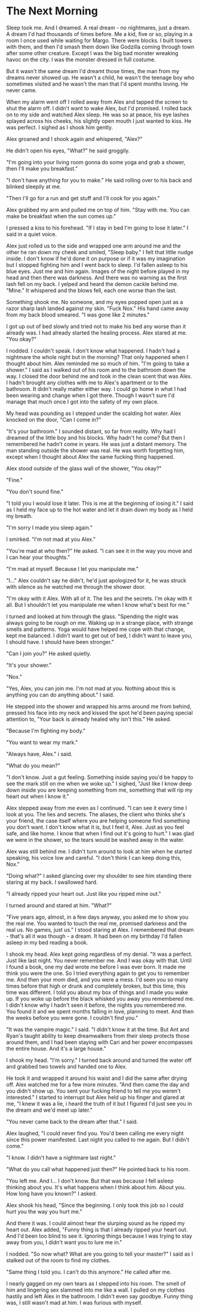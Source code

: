 #  The Next Morning

Sleep took me. And I dreamed. A real dream - no nightmares, just a dream. A
dream I'd had thousands of times before. Me a kid, five or so, playing in a room
I once used while waiting for Margo. There were blocks. I built towers with
them, and then I'd smash them down like Godzilla coming through town after some
other creature. Except I was the big bad monster wreaking havoc on the city. I
was the monster dressed in full costume.

But it wasn't the same dream I'd dreamt those times, the man from my dreams
never showed up. He wasn't a child, he wasn't the teenage boy who sometimes
visited and he wasn't the man that I'd spent months loving. He never came.

When my alarm went off I rolled away from Alex and tapped the screen to shut the
alarm off. I didn't want to wake Alex, but I'd promised. I rolled back on to my
side and watched Alex sleep. He was so at peace, his eye lashes splayed across
his cheeks, his slightly open mouth I just wanted to kiss. He was perfect. I
sighed as I shook him gently.

Alex groaned and I shook again and whispered, "Alex?"

He didn't open his eyes, "What?" he said groggily.

"I'm going into your living room gonna do some yoga and grab a shower, then I'll
make you breakfast."

"I don't have anything for you to make." He said rolling over to his back and
blinked sleepily at me.

"Then I'll go for a run and get stuff and I'll cook for you again."

Alex grabbed my arm and pulled me on top of him. "Stay with me. You can make be
breakfast when the sun comes up."

I pressed a kiss to his forehead. "If I stay in bed I'm going to lose it later."
I said in a quiet voice.

Alex just rolled us to the side and wrapped one arm around me and the other he
ran down my cheek and smiled, "Sleep baby." I felt that little nudge inside. I
don't know if he'd done it on purpose or if it was my imagination but I stopped
fighting him and I went back to sleep. I'd fallen asleep to his blue eyes. Just
me and him again. Images of the night before played in my head and then there
was darkness. And there was no warning as the first lash fell on my back. I
yelped and heard the demon cackle behind me. "Mine." It whispered and the blows
fell, each one worse than the last.

Something shook me. No someone, and my eyes popped open just as a razor sharp
lash landed against my skin. "Fuck Nox." His hand came away from my back blood
smeared. "I was gone like 2 minutes."

I got up out of bed slowly and tried not to make his bed any worse than it
already was. I had already started the healing process. Alex stared at me. "You
okay?"

I nodded. I couldn't speak. I don't know what happened. I hadn't had a nightmare
the whole night but in the morning? That only happened when I thought about him.
Alex reminded me so much of him. "I'm going to take a shower." I said as I
walked out of his room and to the bathroom down the way. I closed the door
behind me and took in the clean scent that was Alex. I hadn't brought any
clothes with me to Alex's apartment or to the bathroom. It didn't really matter
either way. I could go home in what I had been wearing and change when I got
there. Though I wasn't sure I'd manage that much once I got into the safety of
my own place.

My head was pounding as I stepped under the scalding hot water. Alex knocked on
the door, "Can I come in?"

"It's your bathroom." I sounded distant, so far from reality. Why had I dreamed
of the little boy and his blocks. Why hadn't he come? But then I remembered he
hadn't come in years. He was just a distant memory. The man standing outside the
shower was real. He was worth forgetting him, except when I thought about Alex
the same fucking thing happened.

Alex stood outside of the glass wall of the shower, "You okay?"

"Fine."

"You don't sound fine."

"I told you I would lose it later. This is me at the beginning of losing it." I
said as I held my face up to the hot water and let it drain down my body as I
held my breath.

"I'm sorry I made you sleep again."

I smirked. "I'm not mad at you Alex."

"You're mad at who then?" He asked. "I can see it in the way you move and I can
hear your thoughts."

"I'm mad at myself. Because I let you manipulate me."

"I…" Alex couldn't say he didn't, he'd just apologized for it, he was struck
with silence as he watched me through the shower door.

"I'm okay with it Alex. With all of it. The lies and the secrets. I'm okay with
it all. But I shouldn't let you manipulate me when I know what's best for me."

I turned and looked at him through the glass. "Spending the night was always
going to be rough on me. Waking up in a strange place, with strange smells and
patterns. Yoga would have helped me cope with that change, kept me balanced. I
didn't want to get out of bed, I didn't want to leave you, I should have. I
should have been stronger."

"Can I join you?" He asked quietly.

"It's your shower."

"Nox."

"Yes, Alex, you can join me. I'm not mad at you. Nothing about this is anything
you can do anything about." I said.

He stepped into the shower and wrapped his arms around me from behind, pressed
his face into my neck and kissed the spot he'd been paying special attention to,
"Your back is already healed why isn't this." He asked.

"Because I'm fighting my body."

"You want to wear my mark."

"Always have, Alex." i said.

"What do you mean?"

"I don't know. Just a gut feeling. Something inside saying you'd be happy to see
the mark still on me when we woke up." I sighed, "Just like I know deep down
inside you are keeping something from me, something that will rip my heart out
when I know it."

Alex stepped away from me even as I continued. "I can see it every time I look
at you. The lies and secrets. The aliases, the client who thinks she's your
friend, the case itself where you are helping someone find something you don't
want. I don't know what it is, but I feel it, Alex. Just as you feel safe, and
like home. I know that when I find out it's going to hurt." I was glad we were
in the shower, so the tears would be washed away in the water.

Alex was still behind me. I didn't turn around to look at him when he started
speaking, his voice low and careful. "I don't think I can keep doing this, Nox."

"Doing what?" I asked glancing over my shoulder to see him standing there
staring at my back. I swallowed hard.

"I already ripped your heart out. Just like you ripped mine out."

I turned around and stared at him. "What?"

"Five years ago, almost, in a few days anyway, you asked me to show you the real
me. You wanted to touch the real me, promised darkness and the real us. No
games, just us." I stood staring at Alex. I remembered that dream - that's all
it was though - a dream. It had been on my birthday I'd fallen asleep in my bed
reading a book.

I shook my head. Alex kept going regardless of my denial. "It was a perfect.
Just like last night. You never remember me. And I was okay with that. Until I
found a book, one my dad wrote me before I was ever born. It made me think you
were the one. So I tried everything again to get you to remember me. And then
your mom died, and you were a mess. I'd seen you so many times before that high
or drunk and completely broken, but this time, this time was different. I told
you about my box of things and I made you wake up. If you woke up before the
black whisked you away you remembered me. I didn't know why I hadn't seen it
before, the nights you remembered me. You found it and we spent months falling
in love, planning to meet. And then the weeks before you were gone. I couldn't
find you."

"It was the vampire magic." I said. "I didn't know it at the time. But Ant and
Ryan's taught ability to keep dreamwalkers from their sleep protects those
around them, and I had been staying with Cari and her power encompasses the
entire house. And it's a large house."

I shook my head. "I'm sorry." I turned back around and turned the water off and
grabbed two towels and handed one to Alex.

He took it and wrapped it around his waist and I did the same after drying off.
Alex watched me for a few more minutes. "And then came the day and you didn't
show up. You sent your fucking friend to tell me you weren't interested." I
started to interrupt but Alex held up his finger and glared at me, "I knew it
was a lie, i heard the truth of it but I figured I'd just see you in the dream
and we'd meet up later."

"You never came back to the dream after that." I said.

Alex laughed, "I could never find you. You'd been calling me every night since
this power manifested. Last night you called to me again. But I didn't come."

"I know. I didn't have a nightmare last night."

"What do you call what happened just then?" He pointed back to his room.

"You left me. And I... I don't know. But that was because I fell asleep thinking
about you. It's what happens when I think about him. About you. How long have
you known?" I asked.

Alex shook his head, "Since the beginning. I only took this job so I could hurt
you the way you hurt me."

And there it was. I could almost hear the slurping sound as he ripped my heart
out. Alex added, "Funny thing is that I already ripped your heart out. And I'd
been too blind to see it. Ignoring things because I was trying to stay away from
you, I didn't want you to lure me in."

I nodded. "So now what? What are you going to tell your master?" I said as I
stalked out of the room to find my clothes.

"Same thing I told you. I can't do this anymore." He called after me.

I nearly gagged on my own tears as I stepped into his room. The smell of him and
lingering sex slammed into me like a wall. I pulled on my clothes hastily and
left Alex in the bathroom. I didn't even say goodbye. Funny thing was, I still
wasn't mad at him. I was furious with myself.

